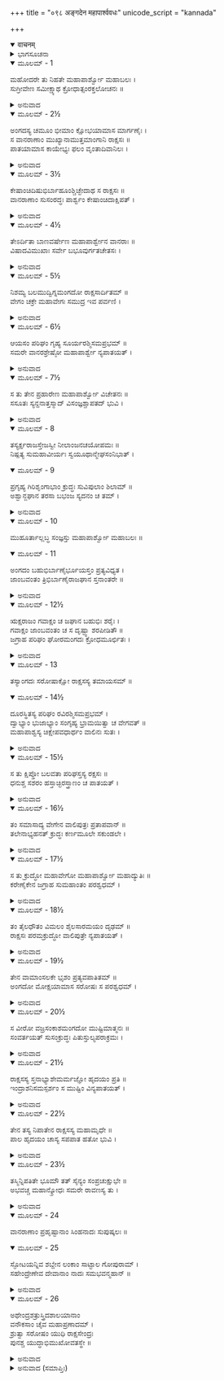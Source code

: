 +++
title = "०९८ अङ्गदेन महापार्श्ववधः"
unicode_script = "kannada"

+++
<details open><summary>वाचनम्</summary>

<div class="audioEmbed"  caption="श्रीराम-हरिसीताराममूर्ति-घनपाठिभ्यां वचनम्" src="https://archive.org/download/Ramayana-recitation-Sriram-harisItArAmamUrti-Ghanapaati-v2/Kanda_6/Kanda_6_YK-098-Angada_kills_Mahaparsva_0.mp3"></div>
</details>



<details><summary>ಭಾಗಸೂಚನಾ</summary>

ಅಂಗದನಿಂದ ಮಹಾಪಾರ್ಶ್ವನ ವಧೆ
</details>

<details open><summary>ಮೂಲಮ್ - 1</summary>

ಮಹೋದರೇ ತು ನಿಹತೇ ಮಹಾಪಾರ್ಶ್ವೋ ಮಹಾಬಲಃ ।  
ಸುಗ್ರೀವೇಣ ಸಮೀಕ್ಷ್ಯಾಥ ಕ್ರೋಧಾತ್ಸಂರಕ್ತಲೋಚನಃ ॥
</details>

<details><summary>ಅನುವಾದ</summary>

ಸುಗ್ರೀವನು ಮಹೋದರನನ್ನು ಕೊಂದಿರುವುದನ್ನು ನೋಡಿ ಮಹಾಬಲಿ ಮಹಾಪಾರ್ಶ್ವನ ಕಣ್ಣುಗಳು ಕ್ರೋಧದಿಂದ ಕೆಂಪಾದವು.॥1॥
</details>

<details open><summary>ಮೂಲಮ್ - 2½</summary>

ಅಂಗದಸ್ಯ ಚಮೂಂ ಭೀಮಾಂ ಕ್ಷೋಭಯಾಮಾಸ ಮಾರ್ಗಣೈಃ ।  
ಸ ವಾನರಾಣಾಂ ಮುಖ್ಯಾನಾಮುತ್ತಮಾಂಗಾನಿ ರಾಕ್ಷಸಃ ॥  
ಪಾತಯಾಮಾಸ ಕಾಯೇಭ್ಯಃ ಫಲಂ ವೃಂತಾದಿವಾನಿಲಃ ।
</details>

<details><summary>ಅನುವಾದ</summary>

ಅವನು ಬಾಣಗಳಿಂದ ಅಂಗದನ ಭಯಂಕರ ಸೈನ್ಯದಲ್ಲಿ ಕೋಲಾಹಲವೆಬ್ಬಿಸಿದ. ಆ ರಾಕ್ಷಸನು ಮುಖ್ಯ ಮುಖ್ಯ ವಾನರರ ತಲೆಗಳನ್ನು ಗಾಳಿಯು ಹಣ್ಣುಗಳನ್ನು ತೊಟ್ಟಿನಿಂದ ಬೀಳಿಸುವಂತೆ ಕಡಿದುರುಳಿಸಿದನು.॥2॥
</details>

<details open><summary>ಮೂಲಮ್ - 3½</summary>

ಕೇಷಾಂಚಿದಿಷುಭಿರ್ಬಾಹೂಂಶ್ಚಿಚ್ಛೇದಾಥ ಸ ರಾಕ್ಷಸಃ ॥  
ವಾನರಾಣಾಂ ಸುಸಂರದ್ಧಃ ಪಾರ್ಶ್ವಂ ಕೇಷಾಂಚಿದಾಕ್ಷಿಪತ್ ।
</details>

<details><summary>ಅನುವಾದ</summary>

ಕ್ರೋಧಗೊಂಡ ಮಹಾಪಾರ್ಶ್ವನು ತನ್ನ ಬಾಣಗಳಿಂದ ಎಷ್ಟೋ ವಾನರಬಾಹುಗಳನ್ನು ಕತ್ತರಿಸಿರಿ. ಪಕ್ಕೆಗಳನ್ನು ಸೀಳಿ ಹಾಕಿದನು.॥3॥
</details>

<details open><summary>ಮೂಲಮ್ - 4½</summary>

ತೇಽರ್ದಿತಾ ಬಾಣವರ್ಷೇಣ ಮಹಾಪಾರ್ಶ್ವೇನ ವಾನರಾಃ ॥  
ವಿಷಾದವಿಮುಖಾಃ ಸರ್ವೇ ಬಭೂವುರ್ಗತಚೇತಸಃ ।
</details>

<details><summary>ಅನುವಾದ</summary>

ಮಹಾಪಾರ್ಶ್ವನ ಬಾಣಗಳಿಂದ ಪೀಡಿತರಾದ ಅನೇಕ ವಾನರರು ಯುದ್ಧದಿಂದ ವಿಮುಖರಾದರು. ಎಲ್ಲರ ಚೈತನ್ಯ ಉಡುಗಿದಂತಾಯಿತು.॥4॥
</details>

<details open><summary>ಮೂಲಮ್ - 5½</summary>

ನಿಶಮ್ಯ ಬಲಮುದ್ವಿಗ್ನಮಂಗದೋ ರಾಕ್ಷಸಾರ್ದಿತಮ್ ॥  
ವೇಗಂ ಚಕ್ರೇ ಮಹಾವೇಗಃ ಸಮುದ್ರ ಇವ ಪರ್ವಣಿ ।
</details>

<details><summary>ಅನುವಾದ</summary>

ಆ ರಾಕ್ಷಸನಿಂದ ಪೀಡಿತವಾದ ವಾನರ ಸೈನ್ಯವು ಉದ್ವಿಗ್ನರಾದುದನ್ನು ನೋಡಿ, ಮಹಾವೇಗಶಾಲೀ ಅಂಗದನು ಪೂರ್ಣಿಮೆಯ ದಿನ ಸಮುದ್ರಕ್ಕೆ ಭರತ ಬರುವಂತೆ ಭಾರೀ ವೇಗವನ್ನು ಪ್ರಕಟಿಸಿದನು.॥5॥
</details>

<details open><summary>ಮೂಲಮ್ - 6½</summary>

ಆಯಸಂ ಪರಿಘಂ ಗೃಹ್ಯ ಸೂರ್ಯರಶ್ಮಿಸಮಪ್ರಭಮ್ ॥  
ಸಮರೇ ವಾನರಶ್ರೇಷ್ಠೋ ಮಹಾಪಾರ್ಶ್ವೇ ನ್ಯಪಾತಯತ್ ।
</details>

<details><summary>ಅನುವಾದ</summary>

ವಾನರಶ್ರೇಷ್ಠ ಅಂಗದನು ಸೂರ್ಯಕಿರಣದಂತಿರುವ ಹೊಳೆಯುವ ಉಕ್ಕಿನ ಪರಿಘವನ್ನು ಎತ್ತಿ ಮಹಾಪಾರ್ಶ್ವನ ಮೇಲೆ ಪ್ರಹರಿಸಿದನು.॥6॥
</details>

<details open><summary>ಮೂಲಮ್ - 7½</summary>

ಸ ತು ತೇನ ಪ್ರಹಾರೇಣ ಮಹಾಪಾರ್ಶ್ವೋ ವಿಚೇತನಃ ॥  
ಸಸೂತಃ ಸ್ಯನ್ದನಾತ್ತಸ್ಮಾದ್ ವಿಸಂಜ್ಞಶ್ಚಾಪತದ್ ಭುವಿ ।
</details>

<details><summary>ಅನುವಾದ</summary>

ಆ ಪ್ರಹಾರದಿಂದ ಮಹಾಪಾರ್ಶ್ವನು ಮೂರ್ಛಿತನಾಗಿ ಸಾರಥಿ ಸಹಿತ ರಥದಿಂದ ಕೆಳಗೆ ಬಿದ್ದು ಬಿಟ್ಟನು.॥7॥
</details>

<details open><summary>ಮೂಲಮ್ - 8</summary>

ತಸ್ಯರ್ಕ್ಷರಾಜಸ್ತೇಜಸ್ವೀ  ನೀಲಾಂಜನಚಯೋಪಮಃ ॥  
ನಿಷ್ಪತ್ಯ ಸುಮಹಾವೀರ್ಯಃ  ಸ್ವಯೂಥಾನ್ಮೇಘಸಂನಿಭಾತ್ ।
</details>

<details open><summary>ಮೂಲಮ್ - 9</summary>

ಪ್ರಗೃಹ್ಯ ಗಿರಿಶೃಂಗಾಭಾಂ ಕ್ರುದ್ಧಃ ಸುವಿಪುಲಾಂ ಶಿಲಾಮ್ ॥  
ಅಶ್ವಾನ್ಜಘಾನ ತರಸಾ ಬಭಂಜ ಸ್ಯದನಂ ಚ ತಮ್ ।
</details>

<details><summary>ಅನುವಾದ</summary>

ಆಗಲೇ ಕಪ್ಪಾದ ಇದ್ದಲಿನ ರಾಶಿಯಂತೆ ಕಪ್ಪಾದ ಮಹಾಪರಾಕ್ರಮಿ ಹಾಗೂ ತೇಜಸ್ವೀ ಋಕ್ಷರಾಜ ಜಾಂಬವಂತನು ಕೃಷ್ಣಮೇಘಗಳಂತಿರುವ ತನ್ನ ಸೈನ್ಯದಿಂದ ಹೊರಬಂದು ಪರ್ವತ ಶಿಖರದಂತಹ ದೊಡ್ಡದೊಂದು ಬಂಡೆಯನ್ನಿತ್ತಿಕೊಂಡು ಆ ರಾಕ್ಷಸನ ಕುದುರೆಗಳನ್ನು ಕೊಂದು, ರಥವನ್ನು ಪುಡಿಯಾಗಿಸಿದನು.॥8-9॥
</details>

<details open><summary>ಮೂಲಮ್ - 10</summary>

ಮುಹೂರ್ತಾಲ್ಲಬ್ಧ ಸಂಜ್ಞಸ್ತು ಮಹಾಪಾರ್ಶ್ವೋ ಮಹಾಬಲಃ ॥
</details>

<details open><summary>ಮೂಲಮ್ - 11</summary>

ಅಂಗದಂ ಬಹುಭಿರ್ಬಾಣೈರ್ಭೂಯಸ್ತಂ ಪ್ರತ್ಯವಿಧ್ಯತ ।  
ಜಾಂಬವಂತಂ ತ್ರಿಭಿರ್ಬಾಣೈರಾಜಘಾನ ಸ್ತನಾಂತರೇ ॥
</details>

<details><summary>ಅನುವಾದ</summary>

ಎರಡು ಘಳಿಗೆ ಬಳಿಕ ಎಚ್ಚರಗೊಂಡ ಮಹಾಪಾಶ್ವನು ಅನೇಕ ಬಾಣಗಳಿಂದ ಅಂಗದನನ್ನು ಗಾಯಗೊಳಿಸಿ, ಜಾಂಬವಂತನ ಎದೆಗೂ ಮೂರು ಬಾಣಗಳನ್ನು ಹೊಡೆದನು.॥10-11॥
</details>

<details open><summary>ಮೂಲಮ್ - 12½</summary>

ಋಕ್ಷರಾಜಂ ಗವಾಕ್ಷಂ ಚ ಜಘಾನ ಬಹುಭಿಃ ಶರೈಃ ।  
ಗವಾಕ್ಷಂ ಜಾಂಬವಂತಂ ಚ ಸ ದೃಷ್ಟ್ವಾ ಶರಪೀಡಿತೌ ॥  
ಜಗ್ರಾಹ ಪರಿಘಂ ಘೋರಮಂಗದಃ ಕ್ರೋಧಮೂರ್ಛಿತಃ ।
</details>

<details><summary>ಅನುವಾದ</summary>

ಇಷ್ಟೇ ಅಲ್ಲದೆ ಕರಡಿಗಳ ರಾಜ ಗವಾಕ್ಷನನ್ನು ಅವನು ಅನೇಕ ಬಾಣಗಳಿಂದ ಕ್ಷತ-ವಿಕ್ಷತ ಗೊಳಿಸಿದನು. ಗವಾಕ್ಷ ಮತ್ತು ಜಾಂಬವಂತರು ಬಾಣಗಳಿಂದ ಪೀಡಿತರಾದುದನ್ನು ನೋಡಿ ಅಂಗದನಿಗೆ ಅಸೀಮ ಕ್ರೋಧ ವುಂಟಾಗಿ ಭಯಂಕರ ಪರಿಘವನ್ನು ಎತ್ತಿಕೊಂಡನು.॥12॥
</details>

<details open><summary>ಮೂಲಮ್ - 13</summary>

ತಸ್ಯಾಂಗದಃ ಸರೋಷಾಕ್ಷೋ ರಾಕ್ಷಸಸ್ಯ ತಮಾಯಸಮ್ ॥
</details>

<details open><summary>ಮೂಲಮ್ - 14½</summary>

ದೂರಸ್ಥಿತಸ್ಯ ಪರಿಘಂ ರವಿರಶ್ಮಿಸಮಪ್ರಭಮ್ ।  
ದ್ವಾಭ್ಯಾಂ ಭುಜಾಭ್ಯಾಂ ಸಂಗೃಹ್ಯ ಭ್ರಾಮಯಿತ್ವಾ ಚ ವೇಗವತ್ ॥  
ಮಹಾಪಾಶ್ವಸ್ಯ ಚಿಕ್ಷೇಪವಧಾರ್ಥಂ ವಾಲಿನಃ ಸುತಃ ।
</details>

<details><summary>ಅನುವಾದ</summary>

ಅವನ ಆ ಪರಿಘವು ಸೂರ್ಯನ ಕಿರಣಗಳಂತೆ ತನ್ನ ಪ್ರತಿಭೆ ಬೀರುತ್ತಿತ್ತು. ವಾಲಿಪುತ್ರ ಅಂಗದನು ಉರಿಗಣ್ಣಿನಿಂದ ನೋಡುತ್ತಾ, ಕ್ರೋಧದಿಂದ ಪರಿಘವನ್ನು ತಿರುಗಿಸಿ ಮಹಾ ಪಾರ್ಶ್ವನನ್ನು ಕೊಲ್ಲಲು ವೇಗವಾಗಿ ಪ್ರಯೋಗಿಸಿದನು.॥13-14॥
</details>

<details open><summary>ಮೂಲಮ್ - 15½</summary>

ಸ ತು ಕ್ಷಿಪ್ತೋ ಬಲವತಾ ಪರಿಘಸ್ತಸ್ಯ ರಕ್ಷಸಃ ॥  
ಧನುಶ್ಚ ಸಶರಂ ಹಸ್ತಾಚ್ಛಿರಸ್ತ್ರಾಣಂ ಚ ಪಾತಯತ್ ।
</details>

<details><summary>ಅನುವಾದ</summary>

ಬಲವಂತ ಅಂಗದನು ಪ್ರಯೋಗಿಸಿದ ಪರಿಘವು ಮಹಾಪಾರ್ಶ್ವನ ಕೈಯಿಂದ ಧನುಸ್ಸು ಮತ್ತು ಕಿರೀಟ ಕೆಡಹಿಬಿಟ್ಟಿತು.॥15॥
</details>

<details open><summary>ಮೂಲಮ್ - 16½</summary>

ತಂ ಸಮಾಸಾದ್ಯ ವೇಗೇನ ವಾಲಿಪುತ್ರಃ ಪ್ರತಾಪವಾನ್ ॥  
ತಲೇನಾಭ್ಯಹನತ್ ಕ್ರುದ್ಧಃ ಕರ್ಣಮೂಲೇ ಸಕುಂಡಲೇ ।
</details>

<details><summary>ಅನುವಾದ</summary>

ಮತ್ತೆ ಪ್ರತಾಪಿ ಅಂಗದನು ವೇಗವಾಗಿ ಅವನ ಬಳಿ ಸಾರಿ, ಕುಪಿತನಾಗಿ ಕುಂಡಲಯುಕ್ತ ಕೆನ್ನೆಗೆ ಅಂಗೈಯಿಂದ ಒಂದು ಏಟು ಕೊಟ್ಟನು.॥16॥
</details>

<details open><summary>ಮೂಲಮ್ - 17½</summary>

ಸ ತು ಕ್ರುದ್ಧೋ ಮಹಾವೇಗೋ ಮಹಾಪಾರ್ಶ್ವೋ ಮಹಾದ್ಯುತಿಃ ॥  
ಕರೇಣೈಕೇನ ಜಗ್ರಾಹ ಸುಮಹಾಂತಂ ಪರಶ್ವಧಮ್ ।
</details>

<details><summary>ಅನುವಾದ</summary>

ಆಗ ಮಹಾವೇಗಶಾಲಿ ಮಹಾತೇಜಸ್ವೀ ಮಹಾಪಾರ್ಶ್ವನು ಕುಪಿತನಾಗಿ ಒಂದು ಕೈಯಲ್ಲಿ ಭಾರೀ ದೊಡ್ಡ ಗಂಡುಕೊಡಲಿಯನ್ನೆತ್ತಿಕೊಂಡನು.॥17॥
</details>

<details open><summary>ಮೂಲಮ್ - 18½</summary>

ತಂ ತೈಲಧೌತಂ ವಿಮಲಂ ಶೈಲಸಾರಮಯಂ ದೃಢಮ್ ॥  
ರಾಕ್ಷಸಃ ಪರಮಕ್ರುದ್ಧೋ ವಾಲಿಪುತ್ರೇ ನ್ಯಪಾತಯತ್ ।
</details>

<details><summary>ಅನುವಾದ</summary>

ಆ ಕೊಡಲಿಯು ಒಳ್ಳೆಯ ಕಬ್ಬಿಣದಿಂದ ಮಾಡಿದ್ದು, ದೃಢವಾದ ಅದನ್ನು ಎಣ್ಣೆಯಲ್ಲಿ ಅದ್ದಿ ಶುದ್ಧಗೊಳಿಸಿತ್ತು. ರಾಕ್ಷಸ ಮಹಾಪಾರ್ಶ್ವನು ಅತ್ಯಂತ ಕುಪಿತನಾಗಿ ಆ ಕೊಡಲಿಯಿಂದ ಅಂಗದನನ್ನು ಪ್ರಹರಿಸಿದನು.॥18॥
</details>

<details open><summary>ಮೂಲಮ್ - 19½</summary>

ತೇನ ವಾಮಾಂಸಲಕೇ ಭೃಶಂ  ಪ್ರತ್ಯವಪಾತಿತಮ್ ॥  
ಅಂಗದೋ ಮೋಕ್ಷಯಾಮಾಸ ಸರೋಷಃ ಸ ಪರಶ್ವಧಮ್ ।
</details>

<details><summary>ಅನುವಾದ</summary>

ಅವನು ಅಂಗದನ ಎಡ ಹೆಗಲಿಗೆ ವೇಗವಾಗಿ ಆ ಕೊಡಲಿಯಿಂದ ಹೊಡೆದಿದ್ದನು; ಆದರೆ ರೋಷಗೊಂಡ ಅಂಗದನು ಪಕ್ಕಕ್ಕೆ ಸರಿದು ಏಟನ್ನು ವ್ಯರ್ಥಗೊಳಿಸಿದನು.॥19॥
</details>

<details open><summary>ಮೂಲಮ್ - 20½</summary>

ಸ ವೀರೋ ವಜ್ರಸಂಕಾಶಮಂಗದೋ ಮುಷ್ಟಿಮಾತ್ಮನಃ ॥  
ಸಂವರ್ತಯತ್ ಸುಸಂಕ್ರುದ್ಧಃ ಪಿತುಸ್ತುಲ್ಯಪರಾಕ್ರಮಃ ।
</details>

<details><summary>ಅನುವಾದ</summary>

ಅನಂತರ ಅತ್ಯಂತ ಕ್ರೋಧಗೊಂಡು ತಂದೆಯಂತೆ ಪರಾಕ್ರಮಿಯಾದ ವೀರ ಅಂಗದನು ವಜ್ರದಂತಹ ಮುಷ್ಟಿಯನ್ನು ಬಿಗಿದನು.॥20॥
</details>

<details open><summary>ಮೂಲಮ್ - 21½</summary>

ರಾಕ್ಷಸಸ್ಯ ಸ್ತನಾಭ್ಯಾಶೇಮರ್ಮಜ್ಞೋ ಹೃದಯಂ ಪ್ರತಿ ॥  
ಇಂದ್ರಾಶನಿಸಮಸ್ಪರ್ಶಂ ಸ ಮುಷ್ಟಿಂ ವಿನ್ಯಪಾತಯತ್ ।
</details>

<details><summary>ಅನುವಾದ</summary>

ಹೃದಯದ ಮರ್ಮಸ್ಥಾನವನ್ನು ಬಲ್ಲ ಅವನು ರಾಕ್ಷಸನ ಸ್ತನಗಳ ಬಳಿ ಎದೆಗೆ ವೇಗವಾಗಿ ಗುದ್ದಿದನು. ಅದರ ಸ್ಪರ್ಶ ಇಂದ್ರನ ವಜ್ರಾಯುಧದಂತೆ ಅಸಹ್ಯವಾಗಿತ್ತು.॥21॥
</details>

<details open><summary>ಮೂಲಮ್ - 22½</summary>

ತೇನ ತಸ್ಯ ನಿಪಾತೇನ ರಾಕ್ಷಸಸ್ಯ ಮಹಾಮೃಧೇ ॥  
ಪಾಲ ಹೃದಯಂ ಚಾಸ್ಯ ಸಪಪಾತ ಹತೋ ಭುವಿ ।
</details>

<details><summary>ಅನುವಾದ</summary>

ಅಂಗದನ ಗುದ್ದು ಬೀಳುತ್ತಲೇ ರಾಕ್ಷಸ ಮಹಾಪಾರ್ಶ್ವನ ಹೃದಯ ಒಡೆದು ಹೋಗಿ, ಅವನು ಸತ್ತು ನೆಲಕ್ಕೆ ಬಿದ್ದುಹೋದನು.॥22॥
</details>

<details open><summary>ಮೂಲಮ್ - 23½</summary>

ತಸ್ಮಿನ್ನಿಪತಿತೇ ಭೂಮೌ ತತ್ ಸೈನ್ಯಂ ಸಂಪ್ರಚುಕ್ಷುಭೇ ॥  
ಅಭವಚ್ಚ ಮಹಾನ್ಕ್ರೋಧಃ ಸಮರೇ ರಾವಣಸ್ಯ ತು ।
</details>

<details><summary>ಅನುವಾದ</summary>

ಅವನು ಸತ್ತು ಭೂಮಿಗೆ ಬಿದ್ದುಹೋದಾಗ ಅವನ ಸೈನ್ಯ ವಿಕ್ಷುಬ್ಧವಾಯಿತು. ಹಾಗೂ ಯುದ್ಧಭೂಮಿಯಲ್ಲಿ ರಾವಣನಿಗೆ ಮಹಾಕ್ರೋಧ ವುಂಟಾಯಿತು.॥23॥
</details>

<details open><summary>ಮೂಲಮ್ - 24</summary>

ವಾನರಾಣಾಂ ಪ್ರಹೃಷ್ಟಾನಾಂ ಸಿಂಹನಾದಃ ಸುಪುಷ್ಕಲಃ ॥
</details>

<details open><summary>ಮೂಲಮ್ - 25</summary>

ಸ್ಫೋಟಯನ್ನಿವ ಶಬ್ದೇನ ಲಂಕಾಂ ಸಾಟ್ಟಾಲ ಗೋಪುರಾಮ್ ।  
ಸಹೇಂದ್ರೇಣೇವ ದೇವಾನಾಂ ನಾದಃ ಸಮಭವನ್ಮಹಾನ್ ॥
</details>

<details><summary>ಅನುವಾದ</summary>

ಆಗ ಹರ್ಷಗೊಂಡ ವಾನರರು ಮಹಾಸಿಂಹನಾದ ಮಾಡತೊಡಗಿದರು. ಅದು ಲಂಕೆಯ ಗೋಪುರಸಹಿತ ದೊಡ್ಡ ಸೌಧಗಳು ಉರುಳುವಂತೆ ಅನಿಸುತ್ತಿತ್ತು. ಅಂಗದ ಸಹಿತ ವಾನರರ ಆ ಮಹಾ ಸಿಂಹನಾದವು ಇಂದ್ರಸಹಿತ ದೇವತೆಗಳ ಗಂಭೀರ ಘೋಷದಂತೆ ಕಂಡುಬರುತ್ತಿತ್ತು.॥24-25॥
</details>

<details open><summary>ಮೂಲಮ್ - 26</summary>

ಅಥೇಂದ್ರಶತ್ರುಸ್ತ್ರಿದಶಾಲಯಾನಾಂ  
ವನೌಕಸಾಂ ಚೈವ ಮಹಾಪ್ರಣಾದಮ್ ।  
ಶ್ರುತ್ವಾ ಸರೋಷಂ ಯುಧಿ ರಾಕ್ಷಸೇಂದ್ರಃ  
ಪುನಶ್ಚ ಯುದ್ಧಾಭಿಮುಖೋವತಸ್ಥೇ ॥
</details>

<details><summary>ಅನುವಾದ</summary>

ಯುದ್ಧರಂಗದಲ್ಲಿ ದೇವತೆಗಳ ಹಾಗೂ ವಾನರರ ಆ ಭಾರೀ ಗರ್ಜನೆ ಕೇಳಿ ಇಂದ್ರದ್ರೋಹಿ ರಾಕ್ಷಸರಾಜಾ ರಾವಣನು ಪುನಃ ರೋಷಪೂರ್ವಕ ಯುದ್ಧಕ್ಕಾಗಿ ಉತ್ಸುಕನಾಗಿ ಎದ್ದು ನಿಂತನು.॥26॥
</details>

<details><summary>ಅನುವಾದ (ಸಮಾಪ್ತಿಃ)</summary>

ಶ್ರೀವಾಲ್ಮೀಕಿ ವಿರಚಿತ ಆರ್ಷರಾಮಾಯಣ ಆದಿಕಾವ್ಯದ ಯುದ್ಧಕಾಂಡದಲ್ಲಿ ತೊಂಭತ್ತೆಂಟನೆಯ ಸರ್ಗ ಪೂರ್ಣವಾಯಿತು.॥98॥
</details>
